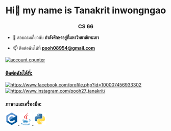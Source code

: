 <h1 align="center">Hi👋 my name is Tanakrit inwongngao</h1>
<h3 align="center">CS 66</h3>

- 💬 สอบถามเกี่ยวกับ **กำลังศึกษาอยู่ที่มหาวิทยาลัยพะเยา**

- 📫 ติดต่อฉันได้ที่ **pooh08954@gmail.com**
    <a href="https://www.github.com/gangkhathi" target="_blank" rel="noreferrer"> 
 <img src="https://komarev.com/ghpvc/?username=gangkhathi&style=flat-square&color=blue" alt="account cpunter"/>
</div>

<h3 align="left">ติดต่อฉันได้ที่:</h3>
<p align="left">
<a href="https://fb.com/https://www.facebook.com/profile.php?id=100007456933302" target="blank"><img align="center" src="https://raw.githubusercontent.com/rahuldkjain/github-profile-readme-generator/master/src/images/icons/Social/facebook.svg" alt="https://www.facebook.com/profile.php?id=100007456933302" height="30" width="40" /></a>
<a href="https://instagram.com/https://www.instagram.com/pooh27_tanakrit/" target="blank"><img align="center" src="https://raw.githubusercontent.com/rahuldkjain/github-profile-readme-generator/master/src/images/icons/Social/instagram.svg" alt="https://www.instagram.com/pooh27_tanakrit/" height="30" width="40" /></a>
</p>

<h3 align="left">ภาษาและเครื่องมือ:</h3>
<p align="left"> <a href="https://www.cprogramming.com/" target="_blank" rel="noreferrer"> <img src="https://raw.githubusercontent.com/devicons/devicon/master/icons/c/c-original.svg" alt="c" width="40" height="40"/> </a> <a href="https://www.java.com" target="_blank" rel="noreferrer"> <img src="https://raw.githubusercontent.com/devicons/devicon/master/icons/java/java-original.svg" alt="java" width="40" height="40"/> </a> <a href="https://www.python.org" target="_blank" rel="noreferrer"> <img src="https://raw.githubusercontent.com/devicons/devicon/master/icons/python/python-original.svg" alt="python" width="40" height="40"/> </a>



